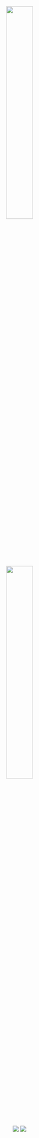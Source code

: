 
<div align="center">
<img width="38%" src="https://i.imgur.com/SY60J4D.jpeg" /><br>
<img width="38%" src="https://lanyard-profile-readme.vercel.app/api/699692133740839112" /><br>
  <a href="https://uyuyorumstore.com" target="_blank"><img src="https://cdn.discordapp.com/attachments/715130970294059088/1044867241201639454/store.png"/></a>
   <a href="https://discord.gg/uyuyorum" target="_blank"><img src="https://cdn.discordapp.com/attachments/781483089264115712/1229868636265648231/Uyuyorum-Store-Banner-2-2.png?ex=66313f6c&is=661eca6c&hm=5a324db88f35dc167012d165f6cfced8117e1d0fe11064b26678ed3c681a34de&"/></a>
</div>
